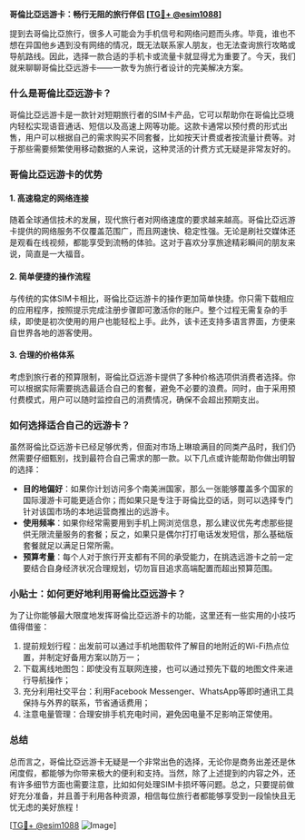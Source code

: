 **哥倫比亞远游卡：畅行无阻的旅行伴侣 [[TG💪+ @esim1088](https://t.me/s/esim1088)]**

提到去哥倫比亞旅行，很多人可能会为手机信号和网络问题而头疼。毕竟，谁也不想在异国他乡遇到没有网络的情况，既无法联系家人朋友，也无法查询旅行攻略或导航路线。因此，选择一款合适的手机卡或流量卡就显得尤为重要了。今天，我们就来聊聊哥倫比亞远游卡——一款专为旅行者设计的完美解决方案。

### 什么是哥倫比亞远游卡？

哥倫比亞远游卡是一款针对短期旅行者的SIM卡产品，它可以帮助你在哥倫比亞境内轻松实现语音通话、短信以及高速上网等功能。这款卡通常以预付费的形式出售，用户可以根据自己的需求购买不同套餐，比如按天计费或者按流量计费等。对于那些需要频繁使用移动数据的人来说，这种灵活的计费方式无疑是非常友好的。

### 哥倫比亞远游卡的优势

#### 1. 高速稳定的网络连接
随着全球通信技术的发展，现代旅行者对网络速度的要求越来越高。哥倫比亞远游卡提供的网络服务不仅覆盖范围广，而且网速快、稳定性强。无论是刷社交媒体还是观看在线视频，都能享受到流畅的体验。这对于喜欢分享旅途精彩瞬间的朋友来说，简直是一大福音。

#### 2. 简单便捷的操作流程
与传统的实体SIM卡相比，哥倫比亞远游卡的操作更加简单快捷。你只需下载相应的应用程序，按照提示完成注册步骤即可激活你的账户。整个过程无需复杂的手续，即使是初次使用的用户也能轻松上手。此外，该卡还支持多语言界面，方便来自世界各地的游客使用。

#### 3. 合理的价格体系
考虑到旅行者的预算限制，哥倫比亞远游卡提供了多种价格选项供消费者选择。你可以根据实际需要挑选最适合自己的套餐，避免不必要的浪费。同时，由于采用预付费模式，用户可以随时监控自己的消费情况，确保不会超出预期支出。

### 如何选择适合自己的远游卡？

虽然哥倫比亞远游卡已经足够优秀，但面对市场上琳琅满目的同类产品时，我们仍然需要仔细甄别，找到最符合自己需求的那一款。以下几点或许能帮助你做出明智的选择：

- **目的地偏好**：如果你计划访问多个南美洲国家，那么一张能够覆盖多个国家的国际漫游卡可能更适合你；而如果只是专注于哥倫比亞的话，则可以选择专门针对该国市场的本地运营商推出的远游卡。
- **使用频率**：如果你经常需要用到手机上网浏览信息，那么建议优先考虑那些提供无限流量服务的套餐；反之，如果只是偶尔打打电话发发短信，那么基础版套餐就足以满足日常所需。
- **预算考量**：每个人对于旅行开支都有不同的承受能力，在挑选远游卡之前一定要结合自身经济状况合理规划，切勿盲目追求高端配置而超出预算范围。

### 小贴士：如何更好地利用哥倫比亞远游卡？

为了让你能够最大限度地发挥哥倫比亞远游卡的功能，这里还有一些实用的小技巧值得借鉴：

1. 提前规划行程：出发前可以通过手机地图软件了解目的地附近的Wi-Fi热点位置，并制定好备用方案以防万一；
2. 下载离线地图包：即使没有互联网连接，也可以通过预先下载的地图文件来进行导航操作；
3. 充分利用社交平台：利用Facebook Messenger、WhatsApp等即时通讯工具保持与外界的联系，节省通话费用；
4. 注意电量管理：合理安排手机充电时间，避免因电量不足影响正常使用。

### 总结

总而言之，哥倫比亞远游卡无疑是一个非常出色的选择，无论你是商务出差还是休闲度假，都能够为你带来极大的便利和支持。当然，除了上述提到的内容之外，还有许多细节方面也需要注意，比如如何处理SIM卡损坏等问题。总之，只要提前做好充分准备，并且善于利用各种资源，相信每位旅行者都能够享受到一段愉快且无忧无虑的美好旅程！

[[TG💪+ @esim1088](https://t.me/s/esim1088) ![Image](https://i.postimg.cc/4NQfJmqS/Snipaste-2025-05-13-00-14-12.png)]